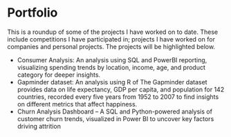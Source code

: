 # Portfolio
This is a roundup of some of the projects I have worked on to date. These include competitions I have participated in; projects I have worked on for companies and personal projects. The projects will be highlighted below.
- Consumer Analysis: An analysis using SQL and PowerBI reporting, visualizing spending trends by location, income, age, and product category for deeper insights.
- Gapminder dataset: An analysis using R of The Gapminder dataset provides data on life expectancy, GDP per capita, and population for 142 countries, recorded every five years from 1952 to 2007 to find insights on different metrics that affect happiness.
- Churn Analysis Dashboard – A SQL and Python-powered analysis of customer churn trends, visualized in Power BI to uncover key factors driving attrition
